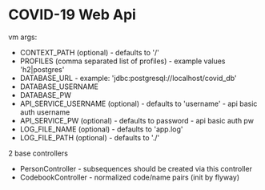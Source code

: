 # COVID-19 Web Api

vm args: 
- CONTEXT_PATH (optional) - defaults to '/'
- PROFILES (comma separated list of profiles) - example values 'h2|postgres'
- DATABASE_URL - example: 'jdbc:postgresql://localhost/covid_db'
- DATABASE_USERNAME
- DATABASE_PW
- API_SERVICE_USERNAME (optional) - defaults to 'username' - api basic auth username
- API_SERVICE_PW (optional) - defaults to password - api basic auth pw
- LOG_FILE_NAME (optional) - defaults to 'app.log'
- LOG_FILE_PATH (optional) - defaults to './'

2 base controllers
- PersonController - subsequences should be created via this controller
- CodebookController - normalized code/name pairs (init by flyway)
